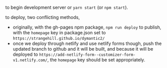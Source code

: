 
to begin development server or `yarn start` (or `npm start`).

to deploy, two conflicting methods,
  - originally, with the gh-pages npm package, `npm run deploy` to publish, with the
  `homepage` key in package.json set to `https://strangehill.github.io/dymantic2/`
  - once we deploy through netlify and use netlify forms though, push the updated branch
  to github and it will be built, and because it will be deployed to
  `https://add-netlify-form--customizer-form-v1.netlify.com/`, the `homepage` key should be
  set appropriately.




